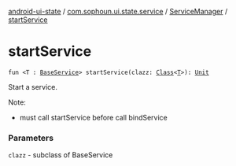 [android-ui-state](../../index.md) / [com.sophoun.ui.state.service](../index.md) / [ServiceManager](index.md) / [startService](./start-service.md)

# startService

`fun <T : `[`BaseService`](../-base-service/index.md)`> startService(clazz: `[`Class`](https://docs.oracle.com/javase/6/docs/api/java/lang/Class.html)`<`[`T`](start-service.md#T)`>): `[`Unit`](https://kotlinlang.org/api/latest/jvm/stdlib/kotlin/-unit/index.html)

Start a service.

Note:

* must call startService before call bindService

### Parameters

`clazz` - subclass of BaseService